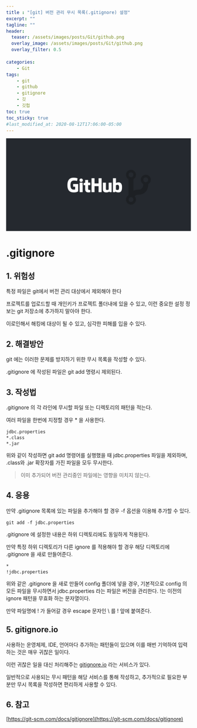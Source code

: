 ```yaml
---
title : "[git] 버전 관리 무시 목록(.gitignore) 설정"
excerpt: ""
tagline: ""
header:
  teaser: /assets/images/posts/Git/github.png
  overlay_image: /assets/images/posts/Git/github.png
  overlay_filter: 0.5
  
categories:
    - Git
tags:
    - git
    - github
    - gitignore
    - 깃
    - 깃헙
toc: true
toc_sticky: true
#last_modified_at: 2020-08-12T17:06:00-05:00
---
```


![Github](/assets/images/posts/Git/github.png)

# .gitignore

## 1. 위험성
특정 파일은 git에서 버전 관리 대상에서 제외해야 한다

프로젝트를 업로드할 때 개인키가 프로젝트 폴더내에 있을 수 있고, 이런 중요한 설정 정보는 git 저장소에 추가하지 말아야 한다.

이로인해서 해킹에 대상이 될 수 있고, 심각한 피해를 입을 수 있다.



## 2. 해결방안
git 에는 이러한 문제를 방지하기 위한 무시 목록을 작성할 수 있다.

.gitignore 에 작성된 파일은 git add 명령시 제외된다.



## 3. 작성법
.gitignore 의 각 라인에 무시할 파일 또는 디렉토리의 패턴을 적는다.

여러 파일을 한번에 지정할 경우 * 을 사용한다.

```
jdbc.properties
*.class
*.jar
```

위와 같이 작성하면 git add 명령어를 실행했을 때 jdbc.properties 파일을 제외하며, .class와 .jar 확장자를 가진 파일을 모두 무시한다.

> 이미 추가되어 버전 관리중인 파일에는 영향을 미치지 않는다.



## 4. 응용
만약 .gitignore 목록에 있는 파일을 추가해야 할 경우 -f 옵션을 이용해 추가할 수 있다.

```
git add -f jdbc.properties
```


.gitignore 에 설정한 내용은 하위 디렉토리에도 동일하게 적용된다.

만약 특정 하위 디렉토리가 다른 ignore 를 적용해야 할 경우 해당 디렉토리에 .gitignore 을 새로 만들어준다.

```
*
!jdbc.properties
```
위와 같은 .gitignore 을 새로 만들어 config 폴더에 넣을 경우, 기본적으로 config 의 모든 파일을 무시하면서 jdbc.properties 라는 파일은 버전을 관리한다. !는 이전의 ignore 패턴을 무효화 하는 문자열이다.

만약 파일명에 ! 가 들어갈 경우 escape 문자인 \ 를 ! 앞에 붙여준다.

## 5. gitignore.io
사용하는 운영체제, IDE, 언어마다 추가하는 패턴들이 있으며 이를 매번 기억하여 입력하는 것은 매우 귀찮은 일이다.

이런 귀찮은 일을 대신 처리해주는 [gitignore.io](https://www.toptal.com/developers/gitignore) 라는 서비스가 있다.

일반적으로 사용되는 무시 패턴을 해당 서비스를 통해 작성하고, 추가적으로 필요한 부분만 무시 목록을 작성하면 편리하게 사용할 수 있다.

## 6. 참고
[https://git-scm.com/docs/gitignore](https://git-scm.com/docs/gitignore)